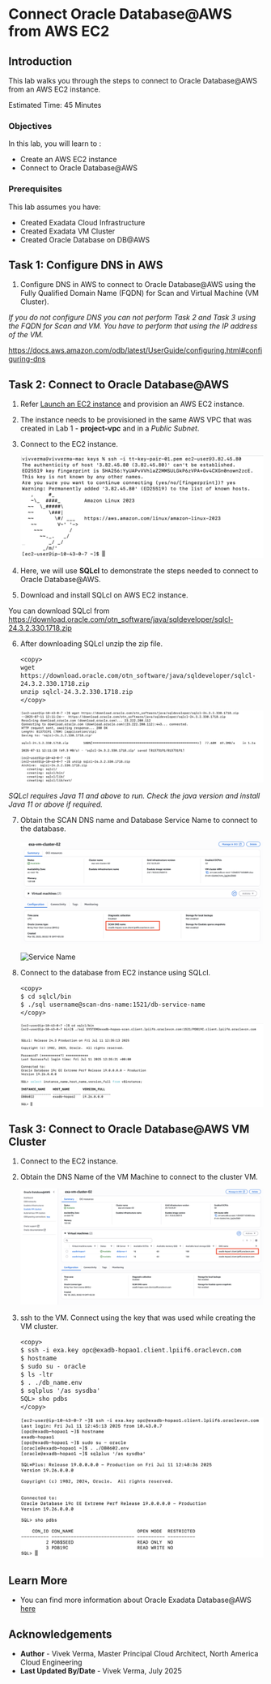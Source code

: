 # Connect Oracle Database@AWS from AWS EC2

## Introduction

This lab walks you through the steps to connect to Oracle Database@AWS from an AWS EC2 instance.

Estimated Time:  45 Minutes

### Objectives

In this lab, you will learn to :

* Create an AWS EC2 instance
* Connect to Oracle Database@AWS

### Prerequisites  

This lab assumes you have:

- Created Exadata Cloud Infrastructure
- Created Exadata VM Cluster
- Created Oracle Database on DB@AWS

## Task 1: Configure DNS in AWS

1. Configure DNS in AWS to connect to Oracle Database@AWS using the Fully Qualified Domain Name (FQDN) for Scan and Virtual Machine (VM Cluster). 

*If you do not configure DNS you can not perform Task 2 and Task 3 using the FQDN for Scan and VM. You have to perform that using the IP address of the VM.*

https://docs.aws.amazon.com/odb/latest/UserGuide/configuring.html#configuring-dns

##  Task 2: Connect to Oracle Database@AWS

1. Refer [Launch an EC2 instance](https://docs.aws.amazon.com/AWSEC2/latest/UserGuide/EC2_GetStarted.html#ec2-launch-instance) and provision an AWS EC2 instance.

2. The instance needs to be provisioned in the same AWS VPC that was created in Lab 1 - **project-vpc** and in a *Public Subnet*.

3. Connect to the EC2 instance.

    ![Connect EC2](./images/connect-ec2.png " ")

4. Here, we will use **SQLcl** to demonstrate the steps needed to connect to Oracle Database@AWS.

5. Download and install SQLcl on AWS EC2 instance.

You can download SQLcl from https://download.oracle.com/otn_software/java/sqldeveloper/sqlcl-24.3.2.330.1718.zip

6. After downloading SQLcl unzip the zip file.

    ```
    <copy>
    wget https://download.oracle.com/otn_software/java/sqldeveloper/sqlcl-24.3.2.330.1718.zip
    unzip sqlcl-24.3.2.330.1718.zip
    </copy>
    ```

    ![SQLcl](./images/download-unzip-sqlcl.png " ")

*SQLcl requires Java 11 and above to run. Check the java version and install Java 11 or above if required.*

7. Obtain the SCAN DNS name and Database Service Name to connect to the database.

    ![Scan DNS Name](./images/scan-dns-name.png " ")

    ![Service Name](./images/service-name.png " ")

8. Connect to the database from EC2 instance using SQLcl.

    ```
    <copy>
    $ cd sqlcl/bin
    $ ./sql username@scan-dns-name:1521/db-service-name
    </copy>
    ```

    ![Database Connection](./images/db-connection.png " ")

##  Task 3: Connect to Oracle Database@AWS VM Cluster

1. Connect to the EC2 instance.

2. Obtain the DNS Name of the VM Machine to connect to the cluster VM.

    ![VM Details](./images/vm-details.png " ")    

3. ssh to the VM. Connect using the key that was used while creating the VM cluster.

    ```
    <copy>
    $ ssh -i exa.key opc@exadb-hopao1.client.lpiif6.oraclevcn.com
    $ hostname
    $ sudo su - oracle
    $ ls -ltr
    $ . ./db_name.env
    $ sqlplus '/as sysdba'
    SQL> sho pdbs
    </copy>
    ```

    ![ssh connection](./images/ssh-connection.png " ")    

## Learn More

- You can find more information about Oracle Exadata Database@AWS [here](https://docs.oracle.com/en-us/iaas/Content/database-at-aws/oaaws.htm)

## Acknowledgements
* **Author** - Vivek Verma, Master Principal Cloud Architect, North America Cloud Engineering
* **Last Updated By/Date** - Vivek Verma, July 2025